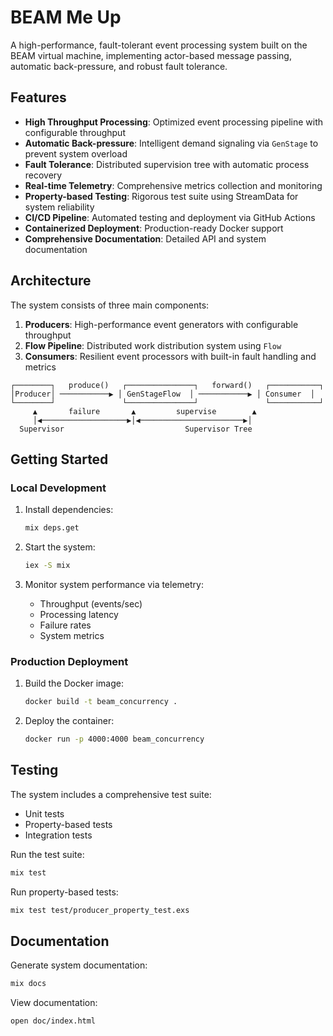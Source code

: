 # BEAM Me Up

A high-performance, fault-tolerant event processing system built on the BEAM virtual machine, implementing actor-based message passing, automatic back-pressure, and robust fault tolerance.

## Features

- **High Throughput Processing**: Optimized event processing pipeline with configurable throughput
- **Automatic Back-pressure**: Intelligent demand signaling via `GenStage` to prevent system overload
- **Fault Tolerance**: Distributed supervision tree with automatic process recovery
- **Real-time Telemetry**: Comprehensive metrics collection and monitoring
- **Property-based Testing**: Rigorous test suite using StreamData for system reliability
- **CI/CD Pipeline**: Automated testing and deployment via GitHub Actions
- **Containerized Deployment**: Production-ready Docker support
- **Comprehensive Documentation**: Detailed API and system documentation

## Architecture

The system consists of three main components:

1. **Producers**: High-performance event generators with configurable throughput
2. **Flow Pipeline**: Distributed work distribution system using `Flow`
3. **Consumers**: Resilient event processors with built-in fault handling and metrics

```
┌────────┐   produce()   ┌───────────────┐   forward()   ┌───────────┐
│Producer│ ───────────▶ │ GenStageFlow  │ ───────────▶ │ Consumer  │
└────────┘               └───────────────┘               └───────────┘
     ▲       failure       ▲         supervise        ▲
     │◀───────────────────▶│◀───────────────────────▶│
  Supervisor                           Supervisor Tree
```

## Getting Started

### Local Development

1. Install dependencies:
   ```bash
   mix deps.get
   ```

2. Start the system:
   ```bash
   iex -S mix
   ```

3. Monitor system performance via telemetry:
   - Throughput (events/sec)
   - Processing latency
   - Failure rates
   - System metrics

### Production Deployment

1. Build the Docker image:
   ```bash
   docker build -t beam_concurrency .
   ```

2. Deploy the container:
   ```bash
   docker run -p 4000:4000 beam_concurrency
   ```

## Testing

The system includes a comprehensive test suite:

- Unit tests
- Property-based tests
- Integration tests

Run the test suite:
```bash
mix test
```

Run property-based tests:
```bash
mix test test/producer_property_test.exs
```

## Documentation

Generate system documentation:
```bash
mix docs
```

View documentation:
```bash
open doc/index.html
```